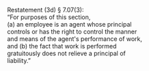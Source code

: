 Restatement (3d) § 7.07(3):  
“For purposes of this section,  
(a) an employee is an agent whose principal  
controls or has the right to control the manner  
and means of the agent's performance of work,  
and (b) the fact that work is performed  
gratuitously does not relieve a principal of  
liability.”